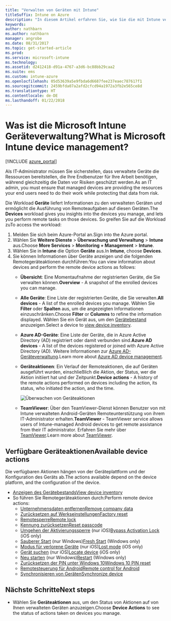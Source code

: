 ```yaml
---
title: "Verwalten von Geräten mit Intune"
titleSuffix: Intune on Azure
description: "In diesem Artikel erfahren Sie, wie Sie die mit Intune verwalteten Geräte anzeigen und verschiedene Vorgänge auf diesen ausführen."
keywords: 
author: nathbarn
ms.author: nathbarn
manager: angrobe
ms.date: 08/31/2017
ms.topic: get-started-article
ms.prod: 
ms.service: microsoft-intune
ms.technology: 
ms.assetid: d2412418-d91a-4767-a3d6-bc88bb29caa2
ms.suite: ems
ms.custom: intune-azure
ms.openlocfilehash: 05d53639a5e9fbda6d6687fee237eaec787617f1
ms.sourcegitcommit: 2459bfda07a2afd2cfcd94a1972a3fb2e565ce8d
ms.translationtype: HT
ms.contentlocale: de-DE
ms.lasthandoff: 01/22/2018
---
```

# <a name="what-is-microsoft-intune-device-management"></a><span data-ttu-id="682f0-103">Was ist die Microsoft Intune Geräteverwaltung?</span><span class="sxs-lookup"><span data-stu-id="682f0-103">What is Microsoft Intune device management?</span></span>


[!INCLUDE [azure_portal](./includes/azure_portal.md)]

<span data-ttu-id="682f0-104">Als IT-Administrator müssen Sie sicherstellen, dass verwaltete Geräte die Ressourcen bereitstellen, die Ihre Endbenutzer für Ihre Arbeit benötigen, während gleichzeitig die Daten vor Risiken geschützt werden.</span><span class="sxs-lookup"><span data-stu-id="682f0-104">As an IT admin, you must ensure that managed devices are providing the resources your end users need to do their work while protecting that data from risk.</span></span>

<span data-ttu-id="682f0-105">Die Workload **Geräte** liefert Informationen zu den verwalteten Geräten und ermöglicht die Ausführung von Remoteaufgaben auf diesen Geräten.</span><span class="sxs-lookup"><span data-stu-id="682f0-105">The **Devices** workload gives you insights into the devices you manage, and lets you perform remote tasks on those devices.</span></span> <span data-ttu-id="682f0-106">So greifen Sie auf die Workload zu</span><span class="sxs-lookup"><span data-stu-id="682f0-106">To access the workload:</span></span>

1. <span data-ttu-id="682f0-107">Melden Sie sich beim Azure-Portal an.</span><span class="sxs-lookup"><span data-stu-id="682f0-107">Sign into the Azure portal.</span></span>
2. <span data-ttu-id="682f0-108">Wählen Sie **Weitere Dienste** > **Überwachung und Verwaltung** > **Intune** aus.</span><span class="sxs-lookup"><span data-stu-id="682f0-108">Choose **More Services** > **Monitoring + Management** > **Intune**.</span></span>
3. <span data-ttu-id="682f0-109">Wählen Sie in **Intune** die Option **Geräte** aus.</span><span class="sxs-lookup"><span data-stu-id="682f0-109">In **Intune**, choose **Devices**.</span></span>
4. <span data-ttu-id="682f0-110">Sie können Informationen über Geräte anzeigen und die folgenden Remotegeräteaktionen durchführen:</span><span class="sxs-lookup"><span data-stu-id="682f0-110">You can view information about devices and perform the remote device actions as follows:</span></span>
   - <span data-ttu-id="682f0-111">**Übersicht**: Eine Momentaufnahme der registrierten Geräte, die Sie verwalten können.</span><span class="sxs-lookup"><span data-stu-id="682f0-111">**Overview** - A snapshot of the enrolled devices you can manage.</span></span>
   - <span data-ttu-id="682f0-112">**Alle Geräte**: Eine Liste der registrierten Geräte, die Sie verwalten.</span><span class="sxs-lookup"><span data-stu-id="682f0-112">**All devices** - A list of the enrolled devices you manage.</span></span> <span data-ttu-id="682f0-113">Wählen Sie **Filter** oder **Spalten** aus, um die angezeigten Informationen einzuschränken.</span><span class="sxs-lookup"><span data-stu-id="682f0-113">Choose **Filter** or **Columns** to refine the information displayed.</span></span> <span data-ttu-id="682f0-114">Wählen Sie ein Gerät aus, um den [Gerätebestand](device-inventory.md) anzuzeigen.</span><span class="sxs-lookup"><span data-stu-id="682f0-114">Select a device to [view device inventory](device-inventory.md).</span></span>
   - <span data-ttu-id="682f0-115">**Azure AD-Geräte**: Eine Liste der Geräte, die in Azure Active Directory (AD) registriert oder damit verbunden sind.</span><span class="sxs-lookup"><span data-stu-id="682f0-115">**Azure AD devices** - A list of the devices registered or joined with Azure Active Directory (AD).</span></span> <span data-ttu-id="682f0-116">Weitere Informationen zur [Azure AD-Geräteverwaltung](https://docs.microsoft.com/azure/active-directory/device-management-introduction).</span><span class="sxs-lookup"><span data-stu-id="682f0-116">Learn more about [Azure AD device management](https://docs.microsoft.com/azure/active-directory/device-management-introduction).</span></span>
   - <span data-ttu-id="682f0-117">**Geräteaktionen**: Ein Verlauf der Remoteaktionen, die auf Geräten ausgeführt wurden, einschließlich die Aktion, der Status, wer die Aktion initiiert hat und der Zeitpunkt.</span><span class="sxs-lookup"><span data-stu-id="682f0-117">**Device actions** - A history of the remote actions performed on devices including the action, its status, who initiated the action, and the time.</span></span>

     ![Überwachen von Geräteaktionen](./media/monitor-device-actions.png)

   - <span data-ttu-id="682f0-119">**TeamViewer**: Über den TeamViewer-Dienst können Benutzer von mit Intune verwalteten Android-Geräten Remoteunterstützung von ihrem IT-Administrator erhalten.</span><span class="sxs-lookup"><span data-stu-id="682f0-119">**TeamViewer** - TeamViewer service allows users of Intune-managed Android devices to get remote assistance from their IT administrator.</span></span> <span data-ttu-id="682f0-120">Erfahren Sie mehr über [TeamViewer](device-profile-android-teamviewer.md).</span><span class="sxs-lookup"><span data-stu-id="682f0-120">Learn more about [TeamViewer](device-profile-android-teamviewer.md).</span></span>

## <a name="available-device-actions"></a><span data-ttu-id="682f0-121">Verfügbare Geräteaktionen</span><span class="sxs-lookup"><span data-stu-id="682f0-121">Available device actions</span></span>
<span data-ttu-id="682f0-122">Die verfügbaren Aktionen hängen von der Geräteplattform und der Konfiguration des Geräts ab.</span><span class="sxs-lookup"><span data-stu-id="682f0-122">The actions available depend on the device platform, and the configuration of the device.</span></span>

- [<span data-ttu-id="682f0-123">Anzeigen des Gerätebestands</span><span class="sxs-lookup"><span data-stu-id="682f0-123">View device inventory</span></span>](device-inventory.md)
- <span data-ttu-id="682f0-124">So führen Sie Remotegeräteaktionen durch:</span><span class="sxs-lookup"><span data-stu-id="682f0-124">Perform remote device actions:</span></span>
    - [<span data-ttu-id="682f0-125">Unternehmensdaten entfernen</span><span class="sxs-lookup"><span data-stu-id="682f0-125">Remove company data</span></span>](devices-wipe.md#remove-company-data)
    - [<span data-ttu-id="682f0-126">Zurücksetzen auf Werkseinstellungen</span><span class="sxs-lookup"><span data-stu-id="682f0-126">Factory reset</span></span>](devices-wipe.md#factory-reset)
    - [<span data-ttu-id="682f0-127">Remotesperre</span><span class="sxs-lookup"><span data-stu-id="682f0-127">Remote lock</span></span>](device-remote-lock.md)
    - [<span data-ttu-id="682f0-128">Kennung zurücksetzen</span><span class="sxs-lookup"><span data-stu-id="682f0-128">Reset passcode</span></span>](device-passcode-reset.md)
    - <span data-ttu-id="682f0-129">[Umgehen der Aktivierungssperre](device-activation-lock-bypass.md) (nur iOS)</span><span class="sxs-lookup"><span data-stu-id="682f0-129">[Bypass Activation Lock](device-activation-lock-bypass.md) (iOS only)</span></span>
    - <span data-ttu-id="682f0-130">[Sauberer Start](device-fresh-start.md) (nur Windows)</span><span class="sxs-lookup"><span data-stu-id="682f0-130">[Fresh Start](device-fresh-start.md) (Windows only)</span></span>
    - <span data-ttu-id="682f0-131">[Modus für verlorene Geräte](device-lost-mode.md) (nur iOS)</span><span class="sxs-lookup"><span data-stu-id="682f0-131">[Lost mode](device-lost-mode.md) (iOS only)</span></span>
    - <span data-ttu-id="682f0-132">[Gerät suchen](device-locate.md) (nur iOS)</span><span class="sxs-lookup"><span data-stu-id="682f0-132">[Locate device](device-locate.md) (iOS only)</span></span>
    - <span data-ttu-id="682f0-133">[Neu starten](device-restart.md) (nur Windows)</span><span class="sxs-lookup"><span data-stu-id="682f0-133">[Restart](device-restart.md) (Windows only)</span></span>
    - [<span data-ttu-id="682f0-134">Zurücksetzen der PIN unter Windows 10</span><span class="sxs-lookup"><span data-stu-id="682f0-134">Windows 10 PIN reset</span></span>](device-windows-pin-reset.md)
    - [<span data-ttu-id="682f0-135">Remotesteuerung für Android</span><span class="sxs-lookup"><span data-stu-id="682f0-135">Remote control for Android</span></span>](device-profile-android-teamviewer.md)
    - [<span data-ttu-id="682f0-136">Synchronisieren von Geräten</span><span class="sxs-lookup"><span data-stu-id="682f0-136">Synchronize device</span></span>](device-sync.md)


## <a name="next-steps"></a><span data-ttu-id="682f0-137">Nächste Schritte</span><span class="sxs-lookup"><span data-stu-id="682f0-137">Next steps</span></span>

- <span data-ttu-id="682f0-138">Wählen Sie **Geräteaktionen** aus, um den Status von Aktionen auf von Ihnen verwalteten Geräten anzuzeigen.</span><span class="sxs-lookup"><span data-stu-id="682f0-138">Choose **Device Actions** to see the status of actions taken on devices you manage.</span></span>
